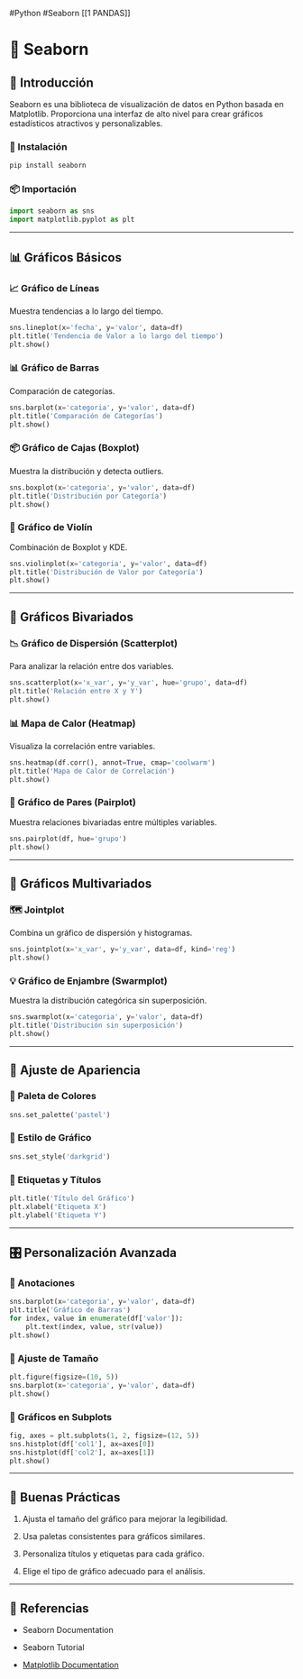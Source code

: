 #Python #Seaborn
[[1 PANDAS]]

# 🎨 Seaborn 

## 🌟 Introducción

Seaborn es una biblioteca de visualización de datos en Python basada en Matplotlib. Proporciona una interfaz de alto nivel para crear gráficos estadísticos atractivos y personalizables.

### 🚀 Instalación

```Python
pip install seaborn
```

### 📦 Importación

```Python
import seaborn as sns
import matplotlib.pyplot as plt
```

---
## 📊 Gráficos Básicos

### 📈 Gráfico de Líneas

Muestra tendencias a lo largo del tiempo.

```Python
sns.lineplot(x='fecha', y='valor', data=df)
plt.title('Tendencia de Valor a lo largo del tiempo')
plt.show()
```

### 📊 Gráfico de Barras

Comparación de categorías.

```Python
sns.barplot(x='categoria', y='valor', data=df)
plt.title('Comparación de Categorías')
plt.show()
```

### 📦 Gráfico de Cajas (Boxplot)

Muestra la distribución y detecta outliers.

```Python
sns.boxplot(x='categoria', y='valor', data=df)
plt.title('Distribución por Categoría')
plt.show()
```

### 📑 Gráfico de Violín

Combinación de Boxplot y KDE.

```Python
sns.violinplot(x='categoria', y='valor', data=df)
plt.title('Distribución de Valor por Categoría')
plt.show()
```

---

## 🔗 Gráficos Bivariados

### 📉 Gráfico de Dispersión (Scatterplot)

Para analizar la relación entre dos variables.

```Python
sns.scatterplot(x='x_var', y='y_var', hue='grupo', data=df)
plt.title('Relación entre X y Y')
plt.show()
```

### 📊 Mapa de Calor (Heatmap)

Visualiza la correlación entre variables.

```Python
sns.heatmap(df.corr(), annot=True, cmap='coolwarm')
plt.title('Mapa de Calor de Correlación')
plt.show()
```

### 📏 Gráfico de Pares (Pairplot)

Muestra relaciones bivariadas entre múltiples variables.

```Python
sns.pairplot(df, hue='grupo')
plt.show()
```

---

## 📅 Gráficos Multivariados

### 🗺️ Jointplot

Combina un gráfico de dispersión y histogramas.

```Python
sns.jointplot(x='x_var', y='y_var', data=df, kind='reg')
plt.show()
```

### 💡 Gráfico de Enjambre (Swarmplot)

Muestra la distribución categórica sin superposición.

```Python
sns.swarmplot(x='categoria', y='valor', data=df)
plt.title('Distribución sin superposición')
plt.show()
```

---

## 📏 Ajuste de Apariencia

### 🌈 Paleta de Colores

```Python
sns.set_palette('pastel')
```

### 📐 Estilo de Gráfico

```Python
sns.set_style('darkgrid')
```

### 📑 Etiquetas y Títulos

```Python
plt.title('Título del Gráfico')
plt.xlabel('Etiqueta X')
plt.ylabel('Etiqueta Y')
```

---

## 🎛️ Personalización Avanzada

### 💬 Anotaciones

```Python
sns.barplot(x='categoria', y='valor', data=df)
plt.title('Gráfico de Barras')
for index, value in enumerate(df['valor']):
    plt.text(index, value, str(value))
plt.show()
```

### 📏 Ajuste de Tamaño

```Python
plt.figure(figsize=(10, 5))
sns.barplot(x='categoria', y='valor', data=df)
plt.show()
```

### 🔁 Gráficos en Subplots

```Python
fig, axes = plt.subplots(1, 2, figsize=(12, 5))
sns.histplot(df['col1'], ax=axes[0])
sns.histplot(df['col2'], ax=axes[1])
plt.show()
```

---

## 🚩 Buenas Prácticas

1. Ajusta el tamaño del gráfico para mejorar la legibilidad.
    
2. Usa paletas consistentes para gráficos similares.
    
3. Personaliza títulos y etiquetas para cada gráfico.
    
4. Elige el tipo de gráfico adecuado para el análisis.
    

---

## 🔗 Referencias

- Seaborn Documentation
    
- Seaborn Tutorial
    
- [Matplotlib Documentation](https://matplotlib.org/)